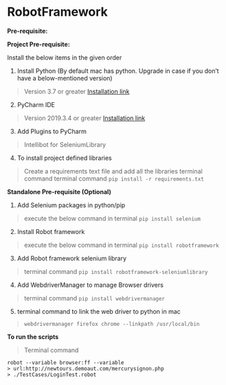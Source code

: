 # RobotFramework




**Pre-requisite:**

**Project Pre-requisite:**

Install the below items in the given order

1.  Install Python (By default mac has python. Upgrade in case if you don’t have a below-mentioned version)

> Version 3.7 or greater
> [Installation link](https://www.python.org/downloads/)

2.  PyCharm IDE

> Version 2019.3.4 or greater [Installation
> link](https://www.jetbrains.com/pycharm/download/#section=mac)

3.  Add Plugins to PyCharm

> Intellibot for SeleniumLibrary

4.  To install project defined libraries

> Create a requirements text file and add all the libraries terminal
> command terminal command `pip install -r requirements.txt`

**Standalone Pre-requisite (Optional)**

1.  Add Selenium packages in python/pip

> execute the below command in terminal `pip install selenium`

2.  Install Robot framework

> execute the below command in terminal `pip install robotframework`

3.  Add Robot framework selenium library

> terminal command `pip install robotframework-seleniumlibrary`

4.  Add WebdriverManager to manage Browser drivers

> terminal command `pip install webdrivermanager`

5.  terminal command to link the web driver to python in mac

> `webdrivermanager firefox chrome --linkpath /usr/local/bin`




**To run the scripts**

>   Terminal command   

    robot --variable browser:ff --variable
    > url:http://newtours.demoaut.com/mercurysignon.php
    > ./TestCases/LoginTest.robot

